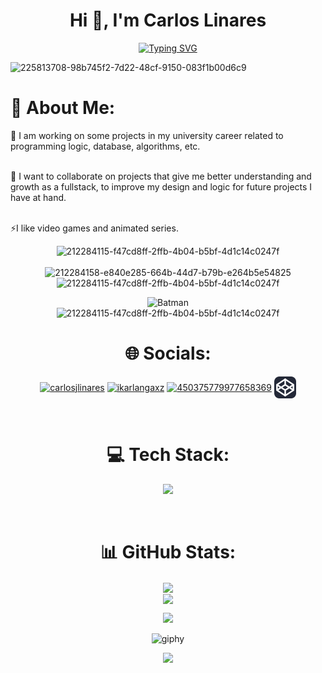 <div align="center">
<h1 align="center">Hi 👋, I'm Carlos Linares</h1>
  
[![Typing SVG](https://readme-typing-svg.herokuapp.com?font=Fira+Code&weight=500&size=40&pause=1000&color=DFDCDC&background=FFFFFF00&random=true&width=480&height=65&lines=+FullStack+Developer+)](https://git.io/typing-svg)

</div>


![225813708-98b745f2-7d22-48cf-9150-083f1b00d6c9](https://github.com/KarlangaXZ/KarlangaXZ/assets/81537142/f5dfb3bb-e422-4b7f-aa6a-5057e12e8813)


# 💫 About Me:
🔭 I am working on some projects in my university career related to programming logic, database, algorithms, etc.<br><br>

👯 I want to collaborate on projects that give me better understanding and growth as a fullstack, to improve my design and logic for future projects I have at hand.<br><br>

⚡I like video games and animated series.<br>

<div align="center"> 
  
![212284115-f47cd8ff-2ffb-4b04-b5bf-4d1c14c0247f](https://github.com/KarlangaXZ/KarlangaXZ/assets/81537142/02b6f360-8a36-4f24-acd2-2ae0245a5afa) <br><br>
![212284158-e840e285-664b-44d7-b79b-e264b5e54825](https://github.com/KarlangaXZ/KarlangaXZ/assets/81537142/ac00ee27-59b0-448e-9a38-10d71c640ed5)
![212284115-f47cd8ff-2ffb-4b04-b5bf-4d1c14c0247f](https://github.com/KarlangaXZ/KarlangaXZ/assets/81537142/0d04cda3-d659-4981-9b35-6d5c48be6143) <br>

![Batman](https://github.com/user-attachments/assets/229e8db6-1d25-45f5-9d42-c04f8fd927b1)<br>
![212284115-f47cd8ff-2ffb-4b04-b5bf-4d1c14c0247f](https://github.com/KarlangaXZ/KarlangaXZ/assets/81537142/0d04cda3-d659-4981-9b35-6d5c48be6143)

<div>
  
# 🌐 Socials:
<p align="center">
<a href="https://linkedin.com/in/carlosjlinares"  target="_blank"><img align="center" src="https://raw.githubusercontent.com/rahuldkjain/github-profile-readme-generator/master/src/images/icons/Social/linked-in-alt.svg" alt="carlosjlinares" height="auto" width="35"  /></a>
<a href="https://instagram.com/karlangaxz"  target="_blank"><img align="center" src="https://raw.githubusercontent.com/rahuldkjain/github-profile-readme-generator/master/src/images/icons/Social/instagram.svg" alt="ikarlangaxz" height="auto" width="35" /></a>
<a href="https://discord.gg/450375779977658369"  target="_blank"><img align="center" src="https://raw.githubusercontent.com/rahuldkjain/github-profile-readme-generator/master/src/images/icons/Social/discord.svg" alt="450375779977658369" height="auto" width="35" /></a>
<a href="https://codepen.io/karlangaxz"  target="_blank"><img align="center" src="https://raw.githubusercontent.com/tandpfun/skill-icons/65dea6c4eaca7da319e552c09f4cf5a9a8dab2c8/icons/CodePen-Dark.svg" alt="450375779977658369" height="auto" width="35" /></a>
</p>
<br>

# 💻 Tech Stack:
<p align="center">
  <a href="https://skillicons.dev">
    <img src="https://skillicons.dev/icons?i=html,css,js,ts,tailwind,react,java,cs,dotnet,php,git,mysql" />
  </a>
</p>
<br>

# 📊 GitHub Stats:
<div align="center"> 
<a href="https://github.com/KarlangaXZ/convoychat">
  <img  height=200 align="center" src="https://github-readme-stats.vercel.app/api/top-langs?username=KarlangaXZ&layout=compact&langs_count=8&card_width=320&theme=radical" />
</a> <br>
<a href="https://github.com/KarlangaXZ/github-readme-stats">
  <img height=200 align="center" src="https://github-readme-stats.vercel.app/api?username=KarlangaXZ&theme=radical" />
</a> <br>

![](https://github-readme-streak-stats.herokuapp.com/?user=Karlangaxz&theme=radical&hide_border=false)<br/>

![giphy](https://github.com/user-attachments/assets/c6181990-7079-4a6d-b21d-76bb80dd968c)


[![](https://visitcount.itsvg.in/api?id=Karlangaxz&icon=5&color=0)](https://visitcount.itsvg.in)


</div>
